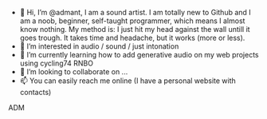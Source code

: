 - 👋 Hi, I’m @admant, I am a sound artist. I am totally new to Github and I am a noob, beginner, self-taught programmer, which means I almost know nothing. My method is: I just hit my head against the wall untill it goes trough. It takes time and headache, but it works (more or less).
- 👀 I’m interested in audio / sound / just intonation
- 🌱 I’m currently learning how to add generative audio on my web projects using cycling74 RNBO
- 💞️ I’m looking to collaborate on ...
- 📫 You can easily reach me online (I have a personal website with contacts)



ADM

<!---
admant/admant is a ✨ special ✨ repository because its `README.md` (this file) appears on your GitHub profile.
You can click the Preview link to take a look at your changes.
--->
